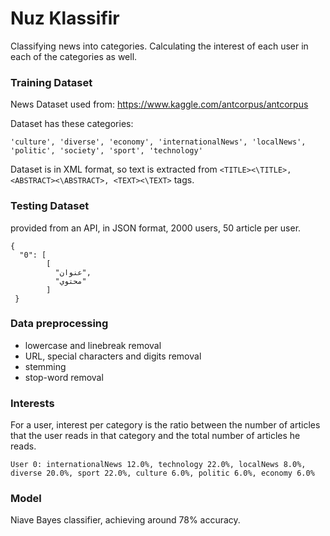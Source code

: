 # Nuz Klassifir

Classifying news into categories. Calculating the interest of each user in each of the categories as well.

### Training Dataset
News Dataset used from:
https://www.kaggle.com/antcorpus/antcorpus

Dataset has these categories:

```
'culture', 'diverse', 'economy', 'internationalNews', 'localNews', 'politic', 'society', 'sport', 'technology'
```

Dataset is in XML format, so text is extracted from `<TITLE><\TITLE>, <ABSTRACT><\ABSTRACT>, <TEXT><\TEXT>` tags.

### Testing Dataset
provided from an API, in JSON format, 2000 users, 50 article per user.

```
{
  "0": [
        [
          "عنوان",
          "محتوي"
        ]
 }
 ```

### Data preprocessing
 - lowercase and linebreak removal
 - URL, special characters and digits removal
 - stemming
 - stop-word removal

### Interests
For a user, interest per category is the ratio between the number of articles that the user reads in that category and the total number of articles he reads.
```
User 0: internationalNews 12.0%, technology 22.0%, localNews 8.0%, diverse 20.0%, sport 22.0%, culture 6.0%, politic 6.0%, economy 6.0%
```

### Model

Niave Bayes classifier, achieving around 78% accuracy.
